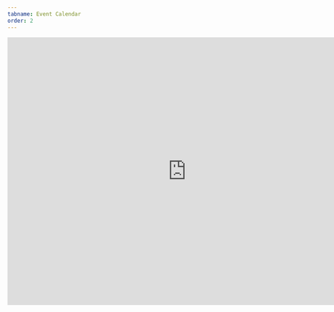 ```yaml
---
tabname: Event Calendar
order: 2
---
```


<iframe src="https://calendar.google.com/calendar/embed?src=0h4mgqjn6ua6t1mij3hvukq89o%40group.calendar.google.com&ctz=America/New_York" style="border: 0" width="800" height="600" frameborder="0" scrolling="no"></iframe>